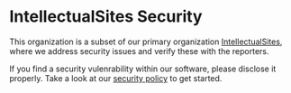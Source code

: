# IntellectualSites Security

This organization is a subset of our primary organization [IntellectualSites](https://github.com/IntellectualSites), where we address security issues and verify these with the reporters.

If you find a security vulenrability within our software, please disclose it properly. Take a look at our [security policy](https://github.com/IntellectualSites/.github/security/policy) to get started.

